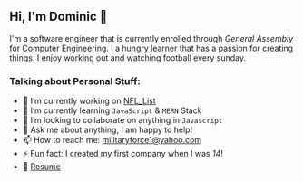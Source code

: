## Hi, I'm Dominic 👋


I'm a software engineer that is currently enrolled through *General Assembly* for Computer Engineering. I a hungry learner that has a passion for creating things. I enjoy working out and watching football every sunday.

### Talking about Personal Stuff:

- 🔭 I’m currently working on [NFL_List](https://github.com/fuentesdominic/NFL_List)
- 🌱 I’m currently learning `JavaScript` & `MERN` Stack
- 👯 I’m looking to collaborate on anything in `Javascript`
- 💬 Ask me about anything, I am happy to help!
- 📫 How to reach me: militaryforce1@yahoo.com
- ⚡ Fun fact: I created my first company when I was *14*!
- 📝 [Resume](https://docs.google.com/document/d/1o3K0z0WXmDIdhnMsbR6pr8xgLFgdyP95zz16lhncAu4/edit?usp=sharing)

